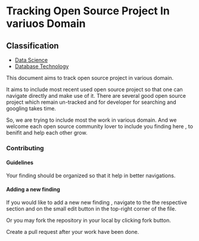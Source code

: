 # Tracking Open Source Project In variuos Domain

## Classification

- [Data Science](data_science/data_science.md)
- [Database Technology](database/database.md)


This document aims to track open source project in various domain.

It aims to include most recent used open source project so that one can navigate
directly and make use of it. There are several good open source project which remain
un-tracked and for developer for searching and googling takes time.

So, we are trying to include most the work in various domain.  And we welcome
each open source community lover to include you finding here , to benifit and 
help each other grow.


### Contributing
#### Guidelines

Your finding should be organized so that it help in better navigations.

#### Adding a new finding

If you would like to add a new new finding , navigate to the the respective section
and  on the small edit button in the top-right corner of the file.

Or you may fork the repository in your local by clicking fork button.

Create a pull request after your work have been done. 